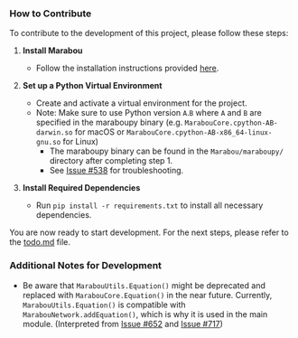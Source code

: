 ### How to Contribute

To contribute to the development of this project, please follow these steps:

1. **Install Marabou**
   - Follow the installation instructions provided [here](https://neuralnetworkverification.github.io/Marabou/Setup/0_Installation.html).

2. **Set up a Python Virtual Environment**
   - Create and activate a virtual environment for the project.
   - Note: Make sure to use Python version `A`.`B` where `A` and `B` are specified in the maraboupy binary (e.g. `MarabouCore.cpython-AB-darwin.so` for macOS or `MarabouCore.cpython-AB-x86_64-linux-gnu.so` for Linux)
        - The maraboupy binary can be found in the `Marabou/maraboupy/` directory after completing step 1.
        - See [Issue #538](https://github.com/NeuralNetworkVerification/Marabou/issues/538) for troubleshooting.

3. **Install Required Dependencies**
   - Run `pip install -r requirements.txt` to install all necessary dependencies.

You are now ready to start development. For the next steps, please refer to the [todo.md](todo.md) file.

### Additional Notes for Development
- Be aware that `MarabouUtils.Equation()` might be deprecated and replaced with `MarabouCore.Equation()` in the near future. Currently, `MarabouUtils.Equation()` is compatible with `MarabouNetwork.addEquation()`, which is why it is used in the main module. (Interpreted from [Issue #652](https://github.com/NeuralNetworkVerification/Marabou/issues/652) and [Issue #717](https://github.com/NeuralNetworkVerification/Marabou/issues/717))